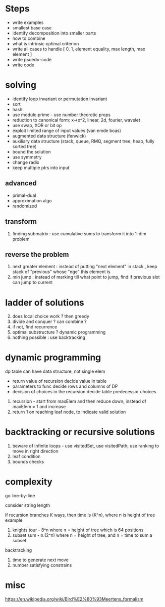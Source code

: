 
# Steps

* write examples
* smallest base case
* identify decomposition into smaller parts
* how to combine
* what is intrinsic optimal criterion
* write all cases to handle [ 0, 1, element equality, max length, max element ]
* write psuedo-code
* write code

# solving

* identify loop invariant or permutation invariant
* sort
* hash
* use modulo prime - use number theoretic props
* reduction to canonical form: x->x^2, linear, 2d, fourier, wavelet
* use swap, XOR or bit op
* exploit limited range of input values (van emde boas)
* augmented data structure (fenwick)
* auxiliary data structure (stack, queue, RMQ, segment tree, heap, fully sorted tree)
* bound the solution
* use symmetry 
* change radix
* keep multiple ptrs into input

## advanced

* primal-dual
* approximation algo
* randomized

## transform 

1. finding submatrix : use cumulative sums to transform it into 1-dim problem

## reverse the problem

1. next greater element : instead of putting "next element" in stack , keep stack of "previous" whose "nge" this element is
2. min jump : instead of marking till what point to jump, find if previous slot can jump to current

# ladder of solutions

2. does local choice work ? then greedy 
2. divide and conquer ? can combine ?
3. if not, find recurrence 
3. optimal substructure ? dynamic programming
4. nothing possible : use backtracking

# dynamic programming

dp table can have data structure, not single elem

* return value of recursion decide value in table
* parameters to func decide rows and columns of DP
* decision of choices in the recursion decide table predecessor choices

1. recursion - start from maxElem and then reduce down, instead of maxElem = 1 and increase
1. return 1 on reaching leaf node, to indicate valid solution

# backtracking or recursive solutions

1. beware of infinite loops - use visitedSet, use visitedPath, use ranking to move in right direction
2. leaf condition
3. bounds checks

# complexity

go line-by-line

consider string length

if recursion branches K ways, then time is (K^n), where n is height of tree
example
1. knights tour - 8^n where n = height of tree which is 64 positions 
2. subset sum - n.(2^n) where n = height of tree, and n = time to sum a subset

backtracking
1. time to generate next move
2. number satisfying constrains

# misc

https://en.wikipedia.org/wiki/Bird%E2%80%93Meertens_formalism
